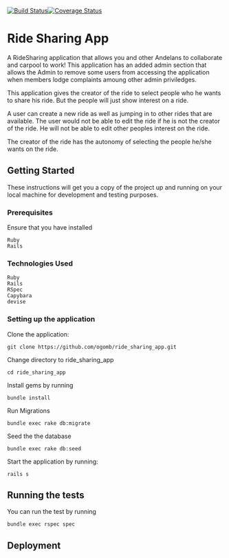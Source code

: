 [![Build Status](https://travis-ci.org/ogomb/ride_sharing_app.svg?branch=master)](https://travis-ci.org/ogomb/ride_sharing_app)[![Coverage Status](https://coveralls.io/repos/github/ogomb/ride_sharing_app/badge.svg?branch=master)](https://coveralls.io/github/ogomb/ride_sharing_app?branch=master)

# Ride Sharing App

A RideSharing application that allows you and other Andelans to collaborate and carpool to work! This application has an added admin section that allows the Admin to remove some users from accessing the application when members lodge complaints amoung other admin priviledges.

This application gives the creator of the ride to select people who he wants to share his ride. But the people will just show interest on a ride.

A user can create a new ride as well as jumping in to other rides that are available. The user would not be able to edit the ride if he is not the creator of the ride. He will not be able to edit other peoples interest on the ride.

The creator of the ride has the autonomy of selecting the people he/she wants on the ride.

## Getting Started

These instructions will get you a copy of the project up and running on your local machine for development and testing purposes. 

### Prerequisites

Ensure that you have installed
```
Ruby  
Rails
``` 
### Technologies Used

```
Ruby
Rails
RSpec
Capybara
devise
```

### Setting up the application
Clone the application:
```
git clone https://github.com/ogomb/ride_sharing_app.git
```

Change directory to ride_sharing_app
```
cd ride_sharing_app
```

Install gems by running 
```
bundle install
```
Run Migrations
```
bundle exec rake db:migrate
```
Seed the the database
```
bundle exec rake db:seed
```
Start the application by running:

```
rails s
```

## Running the tests

You can run the test by running
```
bundle exec rspec spec
```

## Deployment

